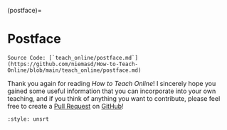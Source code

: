 (postface)=
# Postface

```{note}
Source Code: [`teach_online/postface.md`](https://github.com/niemasd/How-to-Teach-Online/blob/main/teach_online/postface.md)
```

Thank you again for reading *How to Teach Online*!
I sincerely hope you gained some useful information that you can incorporate into your own teaching,
and if you think of anything you want to contribute,
please feel free to create a [Pull Request](https://github.com/niemasd/How-to-Teach-Online/pulls)
on [GitHub](https://github.com/niemasd/How-to-Teach-Online)!

```{bibliography}
:style: unsrt
```

